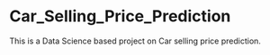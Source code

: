 # Car_Selling_Price_Prediction
This is a Data Science based project on Car selling price prediction.
